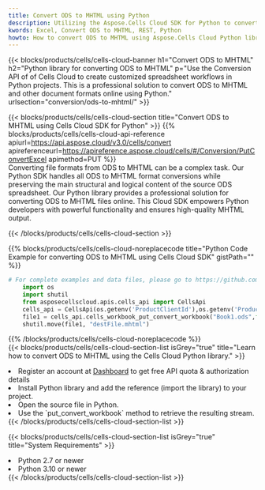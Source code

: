```yaml
---
title: Convert ODS to MHTML using Python 
description: Utilizing the Aspose.Cells Cloud SDK for Python to convert a ODS format file to a MHTML format file. 
kwords: Excel, Convert ODS to MHTML, REST, Python
howto: How to convert ODS to MHTML using Aspose.Cells Cloud Python library.
---
```



{{< blocks/products/cells/cells-cloud-banner h1="Convert ODS to MHTML" h2="Python library for converting ODS to MHTML" p="Use the Conversion API of of Cells Cloud to create customized spreadsheet workflows in Python projects. This is a professional solution to convert ODS to MHTML and other document formats online using Python." urlsection="conversion/ods-to-mhtml/" >}}

{{< blocks/products/cells/cells-cloud-section  title="Convert ODS to MHTML using Cells Cloud SDK for Python" >}}
{{% blocks/products/cells/cells-cloud-api-reference  apiurl=https://api.aspose.cloud/v3.0/cells/convert  apireferenceurl=https://apireference.aspose.cloud/cells/#/Conversion/PutConvertExcel  apimethod=PUT %}}
<br/>
Converting file formats from ODS to MHTML can be a complex task. Our Python SDK handles all ODS to MHTML format conversions while preserving the main structural and logical content of the source ODS spreadsheet. Our Python library provides a professional solution for converting ODS to MHTML files online. This Cloud SDK empowers Python developers with powerful functionality and ensures high-quality MHTML output.

{{< /blocks/products/cells/cells-cloud-section >}}

{{% blocks/products/cells/cells-cloud-noreplacecode title="Python Code Example for converting ODS to MHTML using Cells Cloud SDK" gistPath="" %}}
 
```python
# For complete examples and data files, please go to https://github.com/aspose-cells-cloud/aspose-cells-cloud-python/
    import os
    import shutil
    from asposecellscloud.apis.cells_api import CellsApi
    cells_api = CellsApi(os.getenv('ProductClientId'),os.getenv('ProductClientSecret'))
    file1 = cells_api.cells_workbook_put_convert_workbook("Book1.ods",format="mhtml")
    shutil.move(file1, "destFile.mhtml")     
```
 
{{% /blocks/products/cells/cells-cloud-noreplacecode  %}}
<br/>
{{< blocks/products/cells/cells-cloud-section-list isGrey="true"  title="Learn how to convert ODS to MHTML using the Cells Cloud Python library." >}}
<li>Register an account at <a href="https://dashboard.aspose.cloud/">Dashboard</a> to get free API quota & authorization details</li>
<li>Install Python library and add the reference (import the library) to your project.</li>
<li>Open the source file in Python.</li>
<li>Use the `put_convert_workbook` method to retrieve the resulting stream.</li>
{{< /blocks/products/cells/cells-cloud-section-list >}}

{{< blocks/products/cells/cells-cloud-section-list isGrey="true"  title="System Requirements" >}}
<li>Python 2.7 or newer</li>
<li>Python 3.10 or newer</li>
{{< /blocks/products/cells/cells-cloud-section-list >}}
